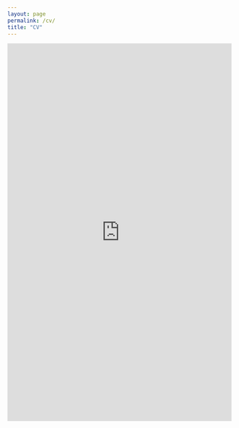 ```yaml
---
layout: page
permalink: /cv/
title: "CV"
---
```


<!-- <a href="https://ant-stephenson.github.io/_assets/cv.pdf" class="image fit"></a>
type="application/pdf" -->
<embed src="https://ant-stephenson.github.io/_assets/cv.pdf" width="100%" height="850px"/>

